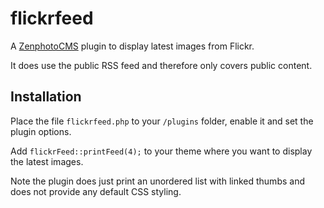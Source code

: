 # flickrfeed
A [ZenphotoCMS](http://www.zenphoto.org) plugin to display latest images from Flickr.

It does use the public RSS feed and therefore only covers public content.

## Installation

Place the file `flickrfeed.php` to your `/plugins` folder, enable it and set the plugin options. 

Add `flickrFeed::printFeed(4);` to your theme where you want to display the latest images.

Note the plugin does just print an unordered list with linked thumbs and does not provide any default CSS styling. 
